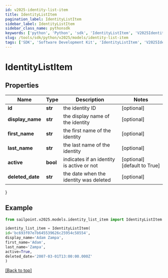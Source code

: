 ```yaml
---
id: v2025-identity-list-item
title: IdentityListItem
pagination_label: IdentityListItem
sidebar_label: IdentityListItem
sidebar_class_name: pythonsdk
keywords: ['python', 'Python', 'sdk', 'IdentityListItem', 'V2025IdentityListItem'] 
slug: /tools/sdk/python/v2025/models/identity-list-item
tags: ['SDK', 'Software Development Kit', 'IdentityListItem', 'V2025IdentityListItem']
---
```


# IdentityListItem


## Properties

Name | Type | Description | Notes
------------ | ------------- | ------------- | -------------
**id** | **str** | the identity ID | [optional] 
**display_name** | **str** | the display name of the identity | [optional] 
**first_name** | **str** | the first name of the identity | [optional] 
**last_name** | **str** | the last name of the identity | [optional] 
**active** | **bool** | indicates if an identity is active or not | [optional] [default to True]
**deleted_date** | **str** | the date when the identity was deleted | [optional] 
}

## Example

```python
from sailpoint.v2025.models.identity_list_item import IdentityListItem

identity_list_item = IdentityListItem(
id='bc693f07e7b645539626c25954c58554',
display_name='Adam Zampa',
first_name='Adam',
last_name='Zampa',
active=True,
deleted_date='2007-03-01T13:00:00.000Z'
)

```
[[Back to top]](#) 

